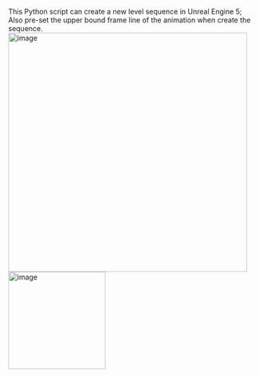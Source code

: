 This Python script can create a new level sequence in Unreal Engine 5;  
Also pre-set the upper bound frame line of the animation when create the sequence.  
<img width="479" alt="image" src="https://github.com/JerryTseee/UnrealEngine_levelSequence/assets/126223772/501b460c-94a2-4074-bd6f-8563e42ae0d4">
<img width="195" alt="image" src="https://github.com/JerryTseee/UnrealEngine_levelSequence/assets/126223772/a11eeaca-271a-48f8-b28c-87225e75adad">
